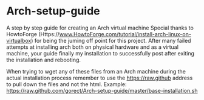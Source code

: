# Arch-setup-guide
A step by step guide for creating an Arch virtual machine
Special thanks to HowtoForge (Https://www.HowtoForge.com/tutorial/install-arch-linux-on-virtualbox) for being the juming off point for this project. After many failed attempts at installing arch both on physical hardware and as a virtual machine, your guide finally my installation to successfully post after exiting the installation and rebooting.

When trying to wget any of these files from an Arch machine during the actual installation process remember to use the https://raw.github address to pull down the files and not the html.
Example: https://raw.github.com/gorect/Arch-setup-guide/master/base-installation.sh
